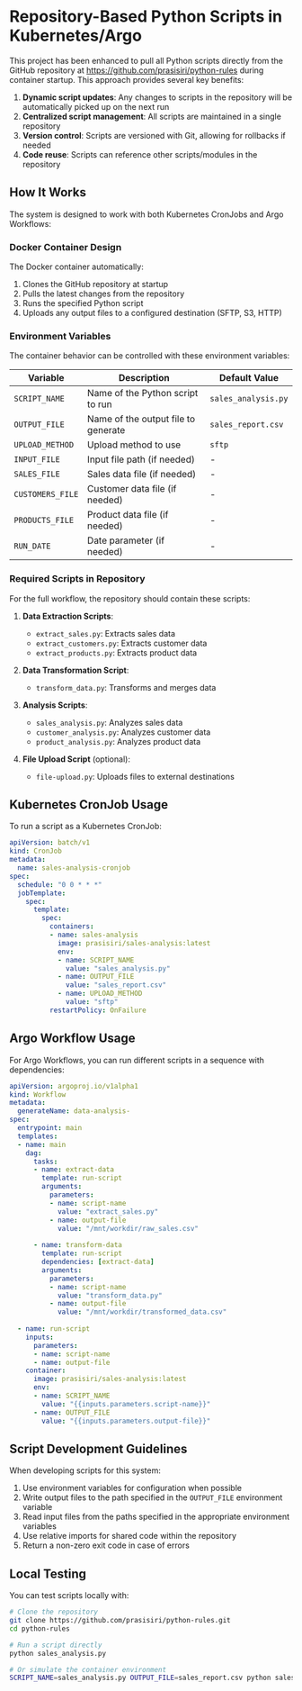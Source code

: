 # Repository-Based Python Scripts in Kubernetes/Argo

This project has been enhanced to pull all Python scripts directly from the GitHub repository at https://github.com/prasisiri/python-rules during container startup. This approach provides several key benefits:

1. **Dynamic script updates**: Any changes to scripts in the repository will be automatically picked up on the next run
2. **Centralized script management**: All scripts are maintained in a single repository
3. **Version control**: Scripts are versioned with Git, allowing for rollbacks if needed
4. **Code reuse**: Scripts can reference other scripts/modules in the repository

## How It Works

The system is designed to work with both Kubernetes CronJobs and Argo Workflows:

### Docker Container Design

The Docker container automatically:

1. Clones the GitHub repository at startup
2. Pulls the latest changes from the repository 
3. Runs the specified Python script
4. Uploads any output files to a configured destination (SFTP, S3, HTTP)

### Environment Variables

The container behavior can be controlled with these environment variables:

| Variable | Description | Default Value |
|----------|-------------|---------------|
| `SCRIPT_NAME` | Name of the Python script to run | `sales_analysis.py` |
| `OUTPUT_FILE` | Name of the output file to generate | `sales_report.csv` |
| `UPLOAD_METHOD` | Upload method to use | `sftp` |
| `INPUT_FILE` | Input file path (if needed) | - |
| `SALES_FILE` | Sales data file (if needed) | - |
| `CUSTOMERS_FILE` | Customer data file (if needed) | - |
| `PRODUCTS_FILE` | Product data file (if needed) | - |
| `RUN_DATE` | Date parameter (if needed) | - |

### Required Scripts in Repository

For the full workflow, the repository should contain these scripts:

1. **Data Extraction Scripts**:
   - `extract_sales.py`: Extracts sales data
   - `extract_customers.py`: Extracts customer data 
   - `extract_products.py`: Extracts product data

2. **Data Transformation Script**:
   - `transform_data.py`: Transforms and merges data

3. **Analysis Scripts**:
   - `sales_analysis.py`: Analyzes sales data
   - `customer_analysis.py`: Analyzes customer data
   - `product_analysis.py`: Analyzes product data

4. **File Upload Script** (optional):
   - `file-upload.py`: Uploads files to external destinations

## Kubernetes CronJob Usage

To run a script as a Kubernetes CronJob:

```yaml
apiVersion: batch/v1
kind: CronJob
metadata:
  name: sales-analysis-cronjob
spec:
  schedule: "0 0 * * *"
  jobTemplate:
    spec:
      template:
        spec:
          containers:
          - name: sales-analysis
            image: prasisiri/sales-analysis:latest
            env:
            - name: SCRIPT_NAME
              value: "sales_analysis.py"
            - name: OUTPUT_FILE
              value: "sales_report.csv"
            - name: UPLOAD_METHOD
              value: "sftp"
          restartPolicy: OnFailure
```

## Argo Workflow Usage

For Argo Workflows, you can run different scripts in a sequence with dependencies:

```yaml
apiVersion: argoproj.io/v1alpha1
kind: Workflow
metadata:
  generateName: data-analysis-
spec:
  entrypoint: main
  templates:
  - name: main
    dag:
      tasks:
      - name: extract-data
        template: run-script
        arguments:
          parameters:
          - name: script-name
            value: "extract_sales.py"
          - name: output-file
            value: "/mnt/workdir/raw_sales.csv"
      
      - name: transform-data
        template: run-script
        dependencies: [extract-data]
        arguments:
          parameters:
          - name: script-name
            value: "transform_data.py"
          - name: output-file
            value: "/mnt/workdir/transformed_data.csv"
  
  - name: run-script
    inputs:
      parameters:
      - name: script-name
      - name: output-file
    container:
      image: prasisiri/sales-analysis:latest
      env:
      - name: SCRIPT_NAME
        value: "{{inputs.parameters.script-name}}"
      - name: OUTPUT_FILE
        value: "{{inputs.parameters.output-file}}"
```

## Script Development Guidelines

When developing scripts for this system:

1. Use environment variables for configuration when possible
2. Write output files to the path specified in the `OUTPUT_FILE` environment variable
3. Read input files from the paths specified in the appropriate environment variables
4. Use relative imports for shared code within the repository
5. Return a non-zero exit code in case of errors

## Local Testing

You can test scripts locally with:

```bash
# Clone the repository
git clone https://github.com/prasisiri/python-rules.git
cd python-rules

# Run a script directly
python sales_analysis.py

# Or simulate the container environment
SCRIPT_NAME=sales_analysis.py OUTPUT_FILE=sales_report.csv python sales_analysis.py
``` 